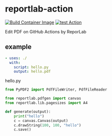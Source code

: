 # reportlab-action
[![Build Container Image](https://github.com/sksat/reportlab-action/actions/workflows/build-image.yml/badge.svg)](https://github.com/sksat/reportlab-action/actions/workflows/build-image.yml)
[![test Action](https://github.com/sksat/reportlab-action/actions/workflows/test-action.yml/badge.svg)](https://github.com/sksat/reportlab-action/actions/workflows/test-action.yml)

Edit PDF on GitHub Actions by ReporLab

## example

```yaml
- uses: ./
  with:
    script: hello.py
    output: hello.pdf
```

hello.py
```python
from PyPDF2 import PdfFileWriter, PdfFileReader

from reportlab.pdfgen import canvas
from reportlab.lib.pagesizes import A4

def generate(output):
    print("hello")
    c = canvas.Canvas(output)
    c.drawString(100, 100, "hello")
    c.save()
```
